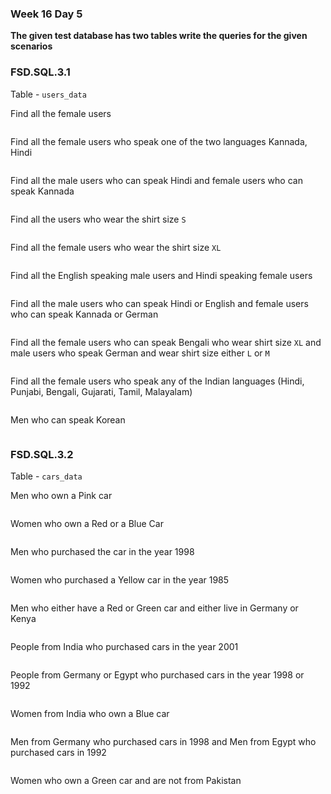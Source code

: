 ### Week 16 Day 5

**The given test database has two tables write the queries for the given scenarios**

### FSD.SQL.3.1

Table - `users_data`

Find all the female users

```sql

```

Find all the female users who speak one of the two languages Kannada, Hindi

```sql

```

Find all the male users who can speak Hindi and female users who can speak Kannada

```sql

```

Find all the users who wear the shirt size `S`

```sql

```

Find all the female users who wear the shirt size `XL`

```sql

```

Find all the English speaking male users and Hindi speaking female users

```sql

```

Find all the male users who can speak Hindi or English and female users who can speak Kannada or German

```sql

```

Find all the female users who can speak Bengali who wear shirt size `XL` and male users who speak German and wear shirt size either `L` or `M`

```sql

```

Find all the female users who speak any of the Indian languages (Hindi, Punjabi, Bengali, Gujarati, Tamil, Malayalam)

```sql

```

Men who can speak Korean

```sql

```

### FSD.SQL.3.2

Table - `cars_data`

Men who own a Pink car

```sql

```

Women who own a Red or a Blue Car

```sql

```

Men who purchased the car in the year 1998

```sql

```

Women who purchased a Yellow car in the year 1985

```sql

```

Men who either have a Red or Green car and either live in Germany or Kenya

```sql

```

People from India who purchased cars in the year 2001

```sql

```

People from Germany or Egypt who purchased cars in the year 1998 or 1992

```sql

```

Women from India who own a Blue car

```sql

```

Men from Germany who purchased cars in 1998 and Men from Egypt who purchased cars in 1992

```sql

```

Women who own a Green car and are not from Pakistan

```sql

```